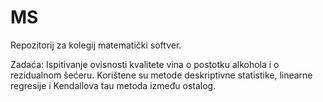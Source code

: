 # MS
Repozitorij za kolegij matematički softver.



Zadaća:
Ispitivanje ovisnosti kvalitete vina o postotku alkohola i o rezidualnom šećeru.
Korištene su metode deskriptivne statistike, linearne regresije i Kendallova tau metoda između ostalog.

